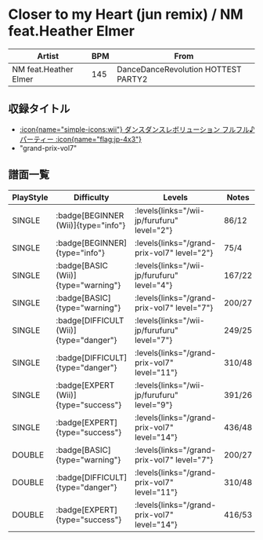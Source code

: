 # Closer to my Heart (jun remix) / NM feat.Heather Elmer

|Artist|BPM|From|
|------|---|----|
|NM feat.Heather Elmer|145|DanceDanceRevolution HOTTEST PARTY2|

## 収録タイトル

- [:icon{name="simple-icons:wii"} ダンスダンスレボリューション フルフル♪パーティー :icon{name="flag:jp-4x3"}](/wii-jp/furufuru)
- "grand-prix-vol7"

## 譜面一覧

|PlayStyle|Difficulty|Levels|Notes|Movie|
|---------|----------|------|-----|-----|
|SINGLE| :badge[BEGINNER (Wii)]{type="info"}| :levels{links="/wii-jp/furufuru" level="2"}|86/12||
|SINGLE| :badge[BEGINNER]{type="info"}| :levels{links="/grand-prix-vol7" level="2"}|75/4||
|SINGLE| :badge[BASIC (Wii)]{type="warning"}| :levels{links="/wii-jp/furufuru" level="4"}|167/22||
|SINGLE| :badge[BASIC]{type="warning"}| :levels{links="/grand-prix-vol7" level="7"}|200/27||
|SINGLE| :badge[DIFFICULT (Wii)]{type="danger"}| :levels{links="/wii-jp/furufuru" level="7"}|249/25||
|SINGLE| :badge[DIFFICULT]{type="danger"}| :levels{links="/grand-prix-vol7" level="11"}|310/48||
|SINGLE| :badge[EXPERT (Wii)]{type="success"}| :levels{links="/wii-jp/furufuru" level="9"}|391/26||
|SINGLE| :badge[EXPERT]{type="success"}| :levels{links="/grand-prix-vol7" level="14"}|436/48||
|DOUBLE| :badge[BASIC]{type="warning"}| :levels{links="/grand-prix-vol7" level="7"}|200/27||
|DOUBLE| :badge[DIFFICULT]{type="danger"}| :levels{links="/grand-prix-vol7" level="11"}|310/48||
|DOUBLE| :badge[EXPERT]{type="success"}| :levels{links="/grand-prix-vol7" level="14"}|416/53||

